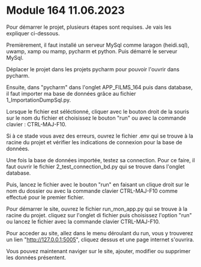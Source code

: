 # Module 164 11.06.2023

Pour démarrer le projet, plusieurs étapes sont requises. Je vais les expliquer ci-dessous.

Premièrement, il faut installé un serveur MySql comme laragon (heidi.sql), uwamp, xamp ou mamp, pycharm et python. Puis démarré le serveur MySql.

Déplacer le projet dans les projets pycharm pour pouvoir l'ouvrir dans pycharm.

Ensuite, dans "pycharm" dans l'onglet APP_FILMS_164 puis dans database, il faut importer ma base de données grâce 
au fichier 1_ImportationDumpSql.py.

Lorsque le fichier est séléctionné, cliquer avec le bouton droit de la souris sur le nom du fichier et choisissez le bouton "run"
ou avec la commande clavier : CTRL-MAJ-F10.

Si à ce stade vous avez des erreurs, ouvrez le fichier .env qui se trouve à la racine du projet et vérifier les indications de connexion pour la base de données.

Une fois la base de données importée, testez sa connection. Pour ce faire, il faut ouvrir le fichier 2_test_connection_bd.py qui se trouve dans l'onglet database. 

Puis, lancez le fichier avec le bouton "run" en faisant un clique droit sur le nom du dossier ou avec la commande clavier CTRL-MAJ-F10 comme effectué pour le premier fichier.

Pour démarrer le site, ouvrez le fichier run_mon_app.py qui se trouve à la racine du projet. cliquez sur l'onglet di fichier puis choisissez l'option "run" ou lancez le fichier avec la commande clavier CTRL-MAJ-F10.

Pour acceder au site, allez dans le menu déroulant du run, vous y trouverez un lien "http://127.0.0.1:5005", cliquez dessus et une page internet s'ouvrira. 

Vous pouvez maintenant naviger sur le site, ajouter, modifier ou supprimer les données présentent.

